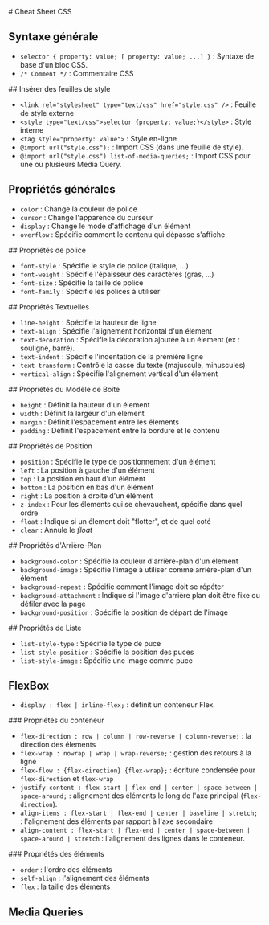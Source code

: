 # Cheat Sheet CSS

## Syntaxe générale
- `selector { property: value; [ property: value; ...] }` : Syntaxe de base d'un bloc CSS.
- `/* Comment */` : Commentaire CSS

## Insérer des feuilles de style
- `<link rel="stylesheet" type="text/css" href="style.css" />` :	Feuille de style externe
- `<style type="text/css">selector {property: value;}</style>` :	Style interne
- `<tag style="property: value">` : Style en-ligne
- `@import url("style.css");` : Import CSS (dans une feuille de style).
- `@import url("style.css") list-of-media-queries;` : Import CSS pour une ou plusieurs Media Query.

## Propriétés générales
- `color` : Change la couleur de police
- `cursor` : Change l'apparence du curseur
- `display` : Change le mode d'affichage d'un élément
- `overflow` : Spécifie comment le contenu qui dépasse s'affiche

## Propriétés de police
- `font-style` : Spécifie le style de police (italique, ...)
- `font-weight` : Spécifie l'épaisseur des caractères (gras, ...)
- `font-size` : Spécifie la taille de police
- `font-family` : Spécifie les polices à utiliser

## Propriétés Textuelles
- `line-height` : Spécifie la hauteur de ligne
- `text-align` : Spécifie l'alignement horizontal d'un élement
- `text-decoration` : Spécifie la décoration ajoutée à un élement (ex : souligné, barré).
- `text-indent` : Spécifie l'indentation de la première ligne
- `text-transform` : Contrôle la casse du texte (majuscule, minuscules)
- `vertical-align` : Spécifie l'alignement vertical d'un élement

## Propriétés du Modèle de Boîte
- `height` : Définit la hauteur d'un élement
- `width` : Définit la largeur d'un élement
- `margin` : Définit l'espacement entre les élements
- `padding` : Définit l'espacement entre la bordure et le contenu

## Propriétés de Position
- `position` : Spécifie le type de positionnement d'un élément
- `left` : La position à gauche d'un élément
- `top` : La position en haut d'un élément
- `bottom` : La position en bas d'un élément
- `right` : La position à droite d'un élément
- `z-index` : Pour les élements qui se chevauchent, spécifie dans quel ordre
- `float` : Indique si un élement doit "flotter", et de quel coté
- `clear` : Annule le _float_

## Propriétés d'Arrière-Plan
- `background-color` : Spécifie la couleur d'arrière-plan d'un élement
- `background-image` : Spécifie l'image à utiliser comme arrière-plan d'un élement
- `background-repeat` : Spécifie comment l'image doit se répéter
- `background-attachment` : Indique si l'image d'arrière plan doit être fixe ou défiler avec la page
- `background-position` : Spécifie la position de départ de l'image

## Propriétés de Liste
- `list-style-type` : Spécifie le type de puce
- `list-style-position` : Spécifie la position des puces
- `list-style-image` : Spécifie une image comme puce

## FlexBox
- `display : flex | inline-flex;` : définit un conteneur Flex.

### Propriétés du conteneur
 - `flex-direction : row | column | row-reverse | column-reverse;` : la direction des élements
 - `flex-wrap : nowrap | wrap | wrap-reverse;` : gestion des retours à la ligne
 - `flex-flow : {flex-direction} {flex-wrap};` : écriture condensée pour `flex-direction` et `flex-wrap`
 - `justify-content : flex-start | flex-end | center | space-between | space-around;` : alignement des éléments le long de l'axe principal (`flex-direction`).
 - `align-items : flex-start | flex-end | center | baseline | stretch;` : l'alignement des éléments par rapport à l'axe secondaire
 - `align-content : flex-start | flex-end | center | space-between | space-around | stretch` : l'alignement des lignes dans le conteneur.

### Propriétés des éléments
- `order` : l'ordre des éléments
- `self-align` : l'alignement des éléments
- `flex` : la taille des éléments

## Media Queries
<!-- TODO Marin -->
